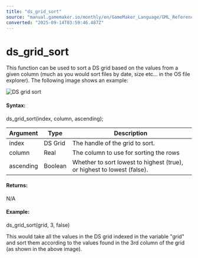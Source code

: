 ```yaml
---
title: "ds_grid_sort"
source: "manual.gamemaker.io/monthly/en/GameMaker_Language/GML_Reference/Data_Structures/DS_Grids/ds_grid_sort.htm"
converted: "2025-09-14T03:59:46.487Z"
---
```


# ds\_grid\_sort

This function can be used to sort a DS grid based on the values from a given column (much as you would sort files by date, size etc... in the OS file explorer). The following image shows an example:

![DS grid sort](../../../../assets/Images/Scripting_Reference/GML/Reference/Data_Structures/ds_grid_sort.png)

#### Syntax:

ds\_grid\_sort(index, column, ascending);

| Argument | Type | Description |
| --- | --- | --- |
| index | DS Grid | The handle of the grid to sort. |
| column | Real | The column to use for sorting the rows |
| ascending | Boolean | Whether to sort lowest to highest (true), or highest to lowest (false). |

#### Returns:

N/A

#### Example:

ds\_grid\_sort(grid, 3, false)

This would take all the values in the DS grid indexed in the variable "grid" and sort them according to the values found in the 3rd column of the grid (as shown in the above image).